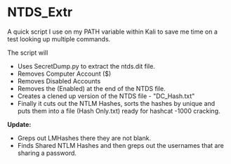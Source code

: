 # NTDS_Extr

A quick script I use on my PATH variable within Kali to save me time on a test looking up multiple commands.

The script will
 - Uses SecretDump.py to extract the ntds.dit file.
 - Removes Computer Account ($)
 - Removes Disabled Accounts
 - Removes the (Enabled) at the end of the NTDS file.
 - Creates a clened up version of the NTDS file - "DC_Hash.txt"
 - Finally it cuts out the NTLM Hashes, sorts the hashes by unique and puts them into a file (Hash Only.txt) ready for hashcat -1000 cracking.


**Update:**

* Greps out LMHashes there they are not blank.
* Finds Shared NTLM Hashes and then greps out the usernames that are sharing a password.
